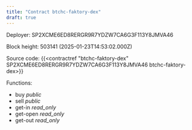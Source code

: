 ```yaml
---
title: "Contract btchc-faktory-dex"
draft: true
---
```

Deployer: SP2XCME6ED8RERGR9R7YDZW7CA6G3F113Y8JMVA46


 



Block height: 503141 (2025-01-23T14:53:02.000Z)

Source code: {{<contractref "btchc-faktory-dex" SP2XCME6ED8RERGR9R7YDZW7CA6G3F113Y8JMVA46 btchc-faktory-dex>}}

Functions:

* buy _public_
* sell _public_
* get-in _read_only_
* get-open _read_only_
* get-out _read_only_
